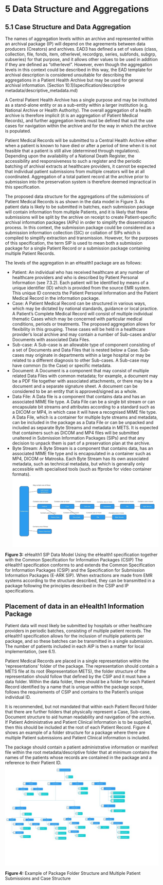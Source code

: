 # 5 Data Structure and Aggregations
<a name="section 5.1"><a/>
## 5.1 Case Structure and Data Aggregation
The names of aggregation levels within an archive and represented within an archival package (IP) will depend on the agreements between data producers (Creators) and archives. EAD3 has defined a set of values (class, collection, file, fonds, item, otherlevel, recordgrp, series, subfonds, subgrp, subseries) for that purpose, and it allows other values to be used in addition if they are defined as “otherlevel”. However, even though the aggregation levels in this context could be described in this way, the EAD template for archival description is considered unsuitable for describing the aggregations in a Patient Health Archive but may be used for general archival information. [Section 10.1](specification/descriptive metadata/descriptive_metadata.md)

A Central Patient Health Archive has a single purpose and may be instituted as a stand-alone entity or as a sub-entity within a larger institution (e.g. National Archive or Health Authority). The overall aggregation of a health archive is therefore implicit (it is an aggregation of Patient Medical Records), and further aggregation levels must be defined that suit the use cases for navigation within the archive and for the way in which the archive is populated.

Patient Medical Records will be submitted to a Central Health Archive either when a patient is known to have died or after a period of time when it is not feasible that a patient is still alive (determined through regulations). Depending upon the availability of a National Death Register, the accessibility and responsiveness to such a register and the periodic batching of archival extracts at healthcare providers, it cannot be expected that individual patient submissions from multiple creators will be at all coordinated. Aggregation of a total patient record at the archive prior to submission into the preservation system is therefore deemed impractical in this specification.

The proposed data structure for the aggregations of the submissions of Patient Medical Records is as shown in the data model in Figure 3. As patient data is likely to be submitted in batches, each submission package will contain information from multiple Patients, and it is likely that these submissions will be split by the archive on receipt to create Patient-specific archival information packages (AIPs) in order to simplify the dissemination process. In this context, the submission package could be considered as a submission information collection (SIC) or collation of SIPs which is compiled to simplify extraction and transmission. However, for the purposes of this specification, the term SIP is used to mean both a submission package for a single Patient Record or a submission package containing multiple Patient Records. 

The levels of the aggregation in an eHealth1 package are as follows:
- Patient: An individual who has received healthcare at any number of healthcare providers and who is described by Patient Personal Information (see 7.3.2). Each patient will be identified by means of a unique identifier (ID) which is provided from the source EMR system. This unique ID connects the Patient Personal Information and the Patient Medical Record in the information package.
- Case: A Patient Medical Record can be structured in various ways, which may be dictated by national standards, guidance or local practice. A Patient’s Complete Medical Record will consist of multiple individual thematic Cases which may be concerned with particular medical conditions, periods or treatments. The proposed aggregation allows for flexibility in this grouping. These cases will be held in a healthcare provider’s local archive and may contain a number of Sub-cases and/or Documents with associated Data Files. 
- Sub-case: A Sub-case is an allowable type of component consisting of a set of Documents and Data Files that is nested below a Case. Sub-cases may originate in departments within a large hospital or may be related to a different diagnosis to other Sub-cases. A Sub-case may have common (to the Case) or specific metadata.
- Document: A Document is a component that may consist of multiple related Data Files with common metadata; for example, a document may be a PDF file together with associated attachments, or there may be a document and a separate signature sheet. A document can be considered to be an entity that is approved/signed as a whole.
- Data File: A Data file is a component that contains data and has an associated MIME file type. A Data File can be a single bit stream or can encapsulate bit streams and attributes according to a standard such as a DICOM or MP4, in which case it will have a recognised MIME file type. A Data File, which is a container for multiple byte streams and metadata, can be included in the package as a Data File or can be unpacked and included as separate Byte Streams and metadata in METS. It is expected that containers such as DICOM and MP4 files will be submitted unaltered in Submission Information Packages (SIPs) and that any decision to unpack them is part of a preservation plan at the archive. 
- Byte Stream: A Byte Stream is a component that contains data, has an associated MIME file type and is encapsulated in a container such as MP4, DICOM or Matroska. Each Byte  Stream has its own associated metadata, such as technical metadata, but which is generally only accessible with specialised tools (such as ffprobe for video container formats).
<a name="fig3"></a>
![eHealth1 SIP Data Model](/specification/figs/fig_3_eHealth1_SIP_Data_Model.svg "eHealth1 SIP Data Model")

**Figure 3:** eHealth1 SIP Data Model
Using the eHealth1 specification together with the Common Specification for Information Packages (CSIP)
The eHealth1 specification conforms to and extends the Common Specification for Information Packages (CSIP) and the Specification for Submission Information Packages (E-ARK SIP). When extractions are made from EMR systems according to the structure described, they can be transmitted in a package following the principles described in the CSIP and IP specifications.
## Placement of data in an eHealth1 Information Package
Patient data will most likely be submitted by hospitals or other healthcare providers in periodic batches, consisting of multiple patient records. The eHealth1 specification allows for the inclusion of multiple patients per package, and so these batches can be transmitted in a single submission. The number of patients included in each AIP is then a matter for local implementation, (see 6.1).

Patient Medical Records are placed in a single representation within the ‘representations’ folder of the package. The representation should contain a METS file at its root (Representation METS), the folder structure of the representation should follow that defined by the CSIP and it must have a data folder. Within the data folder, there should be a folder for each Patient Record identified by a name that is unique within the package scope, follows the requirements of CSIP and contains to the Patient’s unique individual ID.

It is recommended, but not mandated that within each Patient Record folder that there are further folders that physically represent a Case, Sub-case, Document structure to aid human readability and navigation of the archive. If Patient Administrative and Patient Clinical Information is to be supplied, then this should be included at the root of each Patient Record. Figure 4 shows an example of a folder structure for a package where there are multiple Patient submissions and Patient Clinical information is included.

The package should contain a patient administrative information or manifest file within the root metadata/descriptive folder that at minimum contains the names of the patients whose records are contained in the package and a reference to their Patient ID.
<a name="fig4"></a>
![eHealth_SIP_Package_Structure](/specification/figs/fig_4_package_structure.svg "eHealth1_Package_Structure")

**Figure 4:** Example of Package Folder Structure and Multiple Patient Submissions and Case Structure
